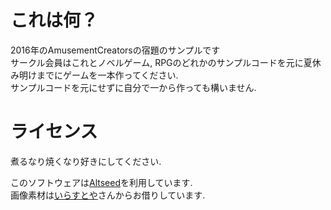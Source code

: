 
# これは何？
2016年のAmusementCreatorsの宿題のサンプルです  
サークル会員はこれとノベルゲーム, RPGのどれかのサンプルコードを元に夏休み明けまでにゲームを一本作ってください.  
サンプルコードを元にせずに自分で一から作っても構いません.  

# ライセンス
煮るなり焼くなり好きにしてください.  

このソフトウェアは[Altseed](http://altseed.github.io/)を利用しています.  
画像素材は[いらすとや](http://www.irasutoya.com/)さんからお借りしています.  

